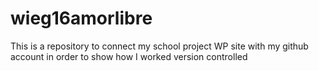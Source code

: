 # wieg16amorlibre
This is a repository to connect my school project WP site with my github account in order to show how I worked version controlled
